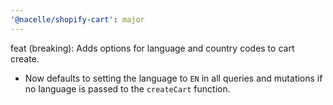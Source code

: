 ```yaml
---
'@nacelle/shopify-cart': major
---
```


feat (breaking): Adds options for language and country codes to cart create.

- Now defaults to setting the language to `EN` in all queries and mutations if no language is passed to the `createCart` function.
